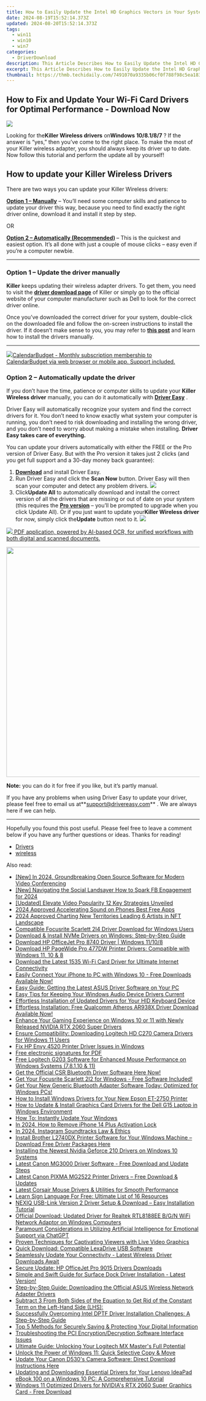 ```yaml
---
title: How to Easily Update the Intel HD Graphics Vectors in Your System for Optimal Performance
date: 2024-08-19T15:52:14.373Z
updated: 2024-08-20T15:52:14.373Z
tags:
  - win11
  - win10
  - win7
categories:
  - DriverDownload
description: This Article Describes How to Easily Update the Intel HD Graphics Vectors in Your System for Optimal Performance
excerpt: This Article Describes How to Easily Update the Intel HD Graphics Vectors in Your System for Optimal Performance
thumbnail: https://thmb.techidaily.com/7491070a9335b06cf0f788f98c5ea183aa46a07a80cbbf656563b42cbf1b4542.jpg
---
```


## How to Fix and Update Your Wi-Fi Card Drivers for Optimal Performance - Download Now

![](https://images.drivereasy.com/wp-content/uploads/2019/06/image-436-1024x496.png)

 Looking for the**Killer Wireless drivers** on**Windows** **10/8.1/8/7** ? If the answer is “yes,” then you’ve come to the right place. To make the most of your Killer wireless adapter, you should always keep its driver up to date. Now follow this tutorial and perform the update all by yourself!

## How to update your Killer Wireless Drivers

There are two ways you can update your Killer Wireless drivers:

**[Option 1 – Manually](https://tools.techidaily.com/drivereasy/download/)**  – You’ll need some computer skills and patience to update your driver this way, because you need to find exactly the right driver online, download it and install it step by step.  

 OR  

**[Option 2 – Automatically (Recommended)](https://www.drivereasy.com/knowledge/solved-killer-wireless-drivers-download/#option2) [](https://tools.techidaily.com/drivereasy/download/)**  – This is the quickest and easiest option. It’s all done with just a couple of mouse clicks – easy even if you’re a computer newbie.

---

### Option 1 – Update the driver manually

**Killer** keeps updating their wireless adapter drivers. To get them, you need to visit the **[driver download page](https://support.killernetworking.com/knowledge-base/installing-drivers-using-device-manager/)**  of Killer or simply go to the official website of your computer manufacturer such as Dell to look for the correct driver online.

 Once you’ve downloaded the correct driver for your system, double-click on the downloaded file and follow the on-screen instructions to install the driver. If it doesn’t make sense to you, you may refer to **[this post](https://tools.techidaily.com/drivereasy/download/)**  and learn how to install the drivers manually.

---

<!-- affiliate ads begin -->
<a href="https://secure.2checkout.com/order/checkout.php?PRODS=37701530&QTY=1&AFFILIATE=108875&CART=1"><img src="https://secure.avangate.com/images/merchant/6fe0c81e3f9438db11ebbfba6c5ce460/products/copy_cbLogo_with_text_blue.png" border="0">CalendarBudget - Monthly subscription membership to CalendarBudget via web browser or mobile app. Support included. </a>
<!-- affiliate ads end -->
### Option 2 – Automatically update the driver

 If you don’t have the time, patience or computer skills to update your **Killer Wireless driver** manually, you can do it automatically with **[Driver Easy](https://tools.techidaily.com/drivereasy/download/)**  .

 Driver Easy will automatically recognize your system and find the correct drivers for it. You don’t need to know exactly what system your computer is running, you don’t need to risk downloading and installing the wrong driver, and you don’t need to worry about making a mistake when installing. **Driver Easy takes care of everything.**

 You can update your drivers automatically with either the FREE or the Pro version of Driver Easy. But with the Pro version it takes just 2 clicks (and you get full support and a 30-day money back guarantee):

1. **[Download](https://tools.techidaily.com/drivereasy/download/)**  and install Driver Easy.
2. Run Driver Easy and click the **Scan Now** button. Driver Easy will then scan your computer and detect any problem drivers. ![](https://images.drivereasy.com/wp-content/uploads/2019/06/image-420.png)
3. Click**Update All** to automatically download and install the correct version of all the drivers that are missing or out of date on your system (this requires the **[Pro version](https://tools.techidaily.com/drivereasy/download/)**  – you’ll be prompted to upgrade when you click Update All). Or if you just want to update your**Killer Wireless driver** for now, simply click the**Update**  button next to it. ![](https://images.drivereasy.com/wp-content/uploads/2019/06/image-418.png)
<!-- affiliate ads begin -->
<a href="https://checkout.abbyy.com/order/checkout.php?PRODS=39254549&QTY=1&AFFILIATE=108875&CART=1"> <img src="https://secure.avangate.com/images/merchant/0e5fb5c76fca16adbee503c9aff393cd/products/8_FR-Badges-NEW-FR-Standard-16-WIN-200.png" border="0"> PDF application, powered by AI-based OCR, for unified workflows with both digital and scanned documents. </a>
<!-- affiliate ads end -->

<!-- affiliate ads begin -->
<a href="https://appsumo.8odi.net/c/5597632/2082526/7443" target="_top" id="2082526"><img src="//a.impactradius-go.com/display-ad/7443-2082526" border="0" alt="" width="1200" height="600"/></a><img height="0" width="0" src="https://appsumo.8odi.net/i/5597632/2082526/7443" style="position:absolute;visibility:hidden;" border="0" />
<!-- affiliate ads end -->
**Note:** you can do it for free if you like, but it’s partly manual.

 If you have any problems when using Driver Easy to update your driver, please feel free to email us at**<support@drivereasy.com>** . We are always here if we can help.

---

 Hopefully you found this post useful. Please feel free to leave a comment below if you have any further questions or ideas. Thanks for reading!

* [Drivers](https://tools.techidaily.com/drivereasy/download/)
* [wireless](https://tools.techidaily.com/drivereasy/download/)

<ins class="adsbygoogle"
     style="display:block"
     data-ad-format="autorelaxed"
     data-ad-client="ca-pub-7571918770474297"
     data-ad-slot="1223367746"></ins>



<ins class="adsbygoogle"
     style="display:block"
     data-ad-client="ca-pub-7571918770474297"
     data-ad-slot="8358498916"
     data-ad-format="auto"
     data-full-width-responsive="true"></ins>

<span class="atpl-alsoreadstyle">Also read:</span>
<div><ul>
<li><a href="https://screen-mirroring-recording.techidaily.com/new-in-2024-groundbreaking-open-source-software-for-modern-video-conferencing/"><u>[New] In 2024, Groundbreaking Open Source Software for Modern Video Conferencing</u></a></li>
<li><a href="https://facebook-clips.techidaily.com/new-navigating-the-social-landsayer-how-to-spark-fb-engagement-for-2024/"><u>[New] Navigating the Social Landsayer  How to Spark FB Engagement for 2024</u></a></li>
<li><a href="https://youtube-zero.techidaily.com/ed-elevate-video-popularity-12-key-strategies-unveiled/"><u>[Updated] Elevate Video Popularity  12 Key Strategies Unveiled</u></a></li>
<li><a href="https://extra-lessons.techidaily.com/2024-approved-accelerating-sound-on-phones-best-free-apps/"><u>2024 Approved  Accelerating Sound on Phones  Best Free Apps</u></a></li>
<li><a href="https://fox-links.techidaily.com/2024-approved-charting-new-territories-leading-6-artists-in-nft-landscape/"><u>2024 Approved  Charting New Territories  Leading 6 Artists in NFT Landscape</u></a></li>
<li><a href="https://driver-download.techidaily.com/compatible-focusrite-scarlett-2i4-driver-download-for-windows-users/"><u>Compatible Focusrite Scarlett 2I4 Driver Download for Windows Users</u></a></li>
<li><a href="https://driver-download.techidaily.com/download-and-install-nvme-drivers-on-windows-step-by-step-guide/"><u>Download & Install NVMe Drivers on Windows: Step-by-Step Guide</u></a></li>
<li><a href="https://driver-download.techidaily.com/download-hp-officejet-pro-8740-driver-windows-11108/"><u>Download HP OfficeJet Pro 8740 Driver | Windows 11/10/8</u></a></li>
<li><a href="https://driver-download.techidaily.com/1722976082609-download-hp-pagewide-pro-477dw-printer-drivers-compatible-with-windows-11-10-and-8/"><u>Download HP PageWide Pro 477DW Printer Drivers: Compatible with Windows 11, 10 & 8</u></a></li>
<li><a href="https://driver-download.techidaily.com/download-the-latest-1535-wi-fi-card-driver-for-ultimate-internet-connectivity/"><u>Download the Latest 1535 Wi-Fi Card Driver for Ultimate Internet Connectivity</u></a></li>
<li><a href="https://driver-download.techidaily.com/1722978765738-easily-connect-your-iphone-to-pc-with-windows-10-free-downloads-available-now/"><u>Easily Connect Your iPhone to PC with Windows 10 - Free Downloads Available Now!</u></a></li>
<li><a href="https://driver-download.techidaily.com/easy-guide-getting-the-latest-asus-driver-software-on-your-pc/"><u>Easy Guide: Getting the Latest ASUS Driver Software on Your PC</u></a></li>
<li><a href="https://driver-download.techidaily.com/easy-tips-for-keeping-your-windows-audio-device-drivers-current/"><u>Easy Tips for Keeping Your Windows Audio Device Drivers Current</u></a></li>
<li><a href="https://driver-download.techidaily.com/effortless-installation-of-updated-drivers-for-your-hid-keyboard-device/"><u>Effortless Installation of Updated Drivers for Your HID Keyboard Device</u></a></li>
<li><a href="https://driver-download.techidaily.com/effortless-installation-free-qualcomm-atheros-ar938x-driver-download-available-now/"><u>Effortless Installation: Free Qualcomm Atheros AR938X Driver Download Available Now!</u></a></li>
<li><a href="https://driver-download.techidaily.com/enhance-your-gaming-experience-on-windows-10-or-11-with-newly-released-nvidia-rtx-2060-super-drivers/"><u>Enhance Your Gaming Experience on Windows 10 or 11 with Newly Released NVIDIA RTX 2060 Super Drivers</u></a></li>
<li><a href="https://driver-download.techidaily.com/ensure-compatibility-downloading-logitech-hd-c270-camera-drivers-for-windows-11-users/"><u>Ensure Compatibility: Downloading Logitech HD C270 Camera Drivers for Windows 11 Users</u></a></li>
<li><a href="https://driver-download.techidaily.com/fix-hp-envy-4520-printer-driver-issues-in-windows/"><u>Fix HP Envy 4520 Printer Driver Issues in Windows</u></a></li>
<li><a href="https://phone-solutions.techidaily.com/free-electronic-signatures-for-pdf-by-ldigisigner-sign-a-pdf-sign-a-pdf/"><u>Free electronic signatures for PDF</u></a></li>
<li><a href="https://driver-download.techidaily.com/free-logitech-g203-software-for-enhanced-mouse-performance-on-windows-systems-78110-and-11/"><u>Free Logitech G203 Software for Enhanced Mouse Performance on Windows Systems (7,8.1,10 & 11)</u></a></li>
<li><a href="https://driver-download.techidaily.com/get-the-official-csr-bluetooth-driver-software-here-now/"><u>Get the Official CSR Bluetooth Driver Software Here Now!</u></a></li>
<li><a href="https://driver-download.techidaily.com/get-your-focusrite-scarlett-2i2-for-windows-free-software-included/"><u>Get Your Focusrite Scarlett 2I2 for Windows - Free Software Included!</u></a></li>
<li><a href="https://driver-download.techidaily.com/get-your-new-generic-bluetooth-adapter-software-today-optimized-for-windows-pcs/"><u>Get Your New Generic Bluetooth Adapter Software Today: Optimized for Windows PCs!</u></a></li>
<li><a href="https://driver-download.techidaily.com/how-to-install-windows-drivers-for-your-new-epson-et-2750-printer/"><u>How to Install Windows Drivers for Your New Epson ET-2750 Printer</u></a></li>
<li><a href="https://driver-download.techidaily.com/how-to-update-and-install-graphics-card-drivers-for-the-dell-g15-laptop-in-windows-environment/"><u>How to Update & Install Graphics Card Drivers for the Dell G15 Laptop in Windows Environment</u></a></li>
<li><a href="https://driver-download.techidaily.com/how-to-instantly-update-your-windows/"><u>How To: Instantly Update Your Windows</u></a></li>
<li><a href="https://activate-lock.techidaily.com/in-2024-how-to-remove-iphone-14-plus-activation-lock-by-drfone-ios/"><u>In 2024, How to Remove iPhone 14 Plus Activation Lock</u></a></li>
<li><a href="https://instagram-video-files.techidaily.com/in-2024-instagram-soundtracks-law-and-ethics/"><u>In 2024, Instagram Soundtracks  Law & Ethics</u></a></li>
<li><a href="https://driver-download.techidaily.com/install-brother-l2740dx-printer-software-for-your-windows-machine-download-free-driver-packages-here/"><u>Install Brother L2740DX Printer Software for Your Windows Machine – Download Free Driver Packages Here</u></a></li>
<li><a href="https://driver-download.techidaily.com/installing-the-newest-nvidia-geforce-210-drivers-on-windows-10-systems/"><u>Installing the Newest Nvidia Geforce 210 Drivers on Windows 10 Systems</u></a></li>
<li><a href="https://driver-download.techidaily.com/latest-canon-mg3000-driver-software-free-download-and-update-steps/"><u>Latest Canon MG3000 Driver Software - Free Download and Update Steps</u></a></li>
<li><a href="https://driver-download.techidaily.com/latest-canon-pixma-mg2522-printer-drivers-free-download-and-updates/"><u>Latest Canon PIXMA MG2522 Printer Drivers – Free Download & Updates</u></a></li>
<li><a href="https://driver-download.techidaily.com/latest-corsair-mouse-drivers-and-utilities-for-smooth-performance/"><u>Latest Corsair Mouse Drivers & Utilities for Smooth Performance</u></a></li>
<li><a href="https://tech-renaissance.techidaily.com/learn-sign-language-for-free-ultimate-list-of-16-resources/"><u>Learn Sign Language For Free: Ultimate List of 16 Resources</u></a></li>
<li><a href="https://driver-download.techidaily.com/nexiq-usb-link-version-2-driver-setup-and-download-easy-installation-tutorial/"><u>NEXIQ USB-Link Version 2 Driver Setup & Download – Easy Installation Tutorial</u></a></li>
<li><a href="https://driver-download.techidaily.com/official-download-updated-driver-for-realtek-rtl8188ee-bgn-wifi-network-adaptor-on-windows-computers/"><u>Official Download: Updated Driver for Realtek RTL8188EE B/G/N WiFi Network Adaptor on Windows Computers</u></a></li>
<li><a href="https://tech-haven.techidaily.com/paramount-considerations-in-utilizing-artificial-intelligence-for-emotional-support-via-chatgpt/"><u>Paramount Considerations in Utilizing Artificial Intelligence for Emotional Support via ChatGPT</u></a></li>
<li><a href="https://youtube-videos.techidaily.com/proven-techniques-for-captivating-viewers-with-live-video-graphics/"><u>Proven Techniques for Captivating Viewers with Live Video Graphics</u></a></li>
<li><a href="https://driver-download.techidaily.com/quick-download-compatible-lexadrive-usb-software/"><u>Quick Download: Compatible LexaDrive USB Software</u></a></li>
<li><a href="https://driver-download.techidaily.com/seamlessly-update-your-connectivity-latest-wireless-driver-downloads-await/"><u>Seamlessly Update Your Connectivity - Latest Wireless Driver Downloads Await</u></a></li>
<li><a href="https://driver-download.techidaily.com/secure-update-hp-officejet-pro-9015-drivers-downloads/"><u>Secure Update: HP OfficeJet Pro 9015 Drivers Downloads</u></a></li>
<li><a href="https://driver-download.techidaily.com/simple-and-swift-guide-for-surface-dock-driver-installation-latest-version/"><u>Simple and Swift Guide for Surface Dock Driver Installation - Latest Version!</u></a></li>
<li><a href="https://driver-download.techidaily.com/step-by-step-guide-downloading-the-official-asus-wireless-network-adapter-drivers/"><u>Step-by-Step Guide: Downloading the Official ASUS Wireless Network Adapter Drivers</u></a></li>
<li><a href="https://driver-download.techidaily.com/subtract-3-from-both-sides-of-the-equation-to-get-rid-of-the-constant-term-on-the-left-hand-side-lhs/"><u>Subtract 3 From Both Sides of the Equation to Get Rid of the Constant Term on the Left-Hand Side (LHS):</u></a></li>
<li><a href="https://driver-download.techidaily.com/successfully-overcoming-intel-dptf-driver-installation-challenges-a-step-by-step-guide/"><u>Successfully Overcoming Intel DPTF Driver Installation Challenges: A Step-by-Step Guide</u></a></li>
<li><a href="https://techno-recovery.techidaily.com/top-5-methods-for-securely-saving-and-protecting-your-digital-information/"><u>Top 5 Methods for Securely Saving & Protecting Your Digital Information</u></a></li>
<li><a href="https://driver-download.techidaily.com/troubleshooting-the-pci-encryptiondecryption-software-interface-issues/"><u>Troubleshooting the PCI Encryption/Decryption Software Interface Issues</u></a></li>
<li><a href="https://driver-download.techidaily.com/ultimate-guide-unlocking-your-logitech-mx-masters-full-potential/"><u>Ultimate Guide: Unlocking Your Logitech MX Master's Full Potential</u></a></li>
<li><a href="https://win11.techidaily.com/unlock-the-power-of-windows-11-quick-selective-copy-and-move/"><u>Unlock the Power of Windows 11: Quick Selective Copy & Move</u></a></li>
<li><a href="https://driver-download.techidaily.com/update-your-canon-d530s-camera-software-direct-download-instructions-here/"><u>Update Your Canon D530's Camera Software: Direct Download Instructions Here</u></a></li>
<li><a href="https://driver-download.techidaily.com/updating-and-downloading-essential-drivers-for-your-lenovo-ideapad-ebook-100-on-a-windows-10-pc-a-comprehensive-tutorial/"><u>Updating and Downloading Essential Drivers for Your Lenovo IdeaPad eBook 100 on a Windows 10 PC: A Comprehensive Tutorial</u></a></li>
<li><a href="https://driver-download.techidaily.com/windows-11-optimized-drivers-for-nvidias-rtx-2060-super-graphics-card-free-download/"><u>Windows 11 Optimized Drivers for NVIDIA's RTX 2060 Super Graphics Card - Free Download</u></a></li>
</ul></div>
